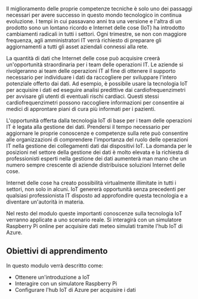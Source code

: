 <!--Video script: It began with Personal Digital Assistants, then smartphones and now everything from smart watches to smart thermostats are connecting people with more information than ever before. Once limited to just PCs, the Internet now allows anything that has valuable information to go online. How does this trend have the potential to impact all aspects of IT professional’s role? More importantly, how can IT professionals prepare for the Internet of Things?-->

Il miglioramento delle proprie competenze tecniche è solo uno dei passaggi necessari per avere successo in questo mondo tecnologico in continua evoluzione. I tempi in cui passavano anni tra una versione e l'altra di un prodotto sono un lontano ricordo e Internet delle cose (IoT) ha introdotto cambiamenti radicali in tutti i settori. Ogni trimestre, se non con maggiore frequenza, agli amministratori IT verrà richiesto di preparare gli aggiornamenti a tutti gli asset aziendali connessi alla rete.

La quantità di dati che Internet delle cose può acquisire creerà un'opportunità straordinaria per i team delle operazioni IT. Le aziende si rivolgeranno ai team delle operazioni IT al fine di ottenere il supporto necessario per individuare i dati da raccogliere per sviluppare l'intero potenziale offerto dai dati. Ad esempio, è possibile usare la tecnologia IoT per acquisire i dati ed eseguire analisi predittive dai cardiofrequenzimetri per avvisare gli utenti di eventuali rischi cardiaci. Questi stessi cardiofrequenzimetri possono raccogliere informazioni per consentire ai medici di approntare piani di cura più informati per i pazienti.

L'opportunità offerta dalla tecnologia IoT di base per i team delle operazioni IT è legata alla gestione dei dati. Prendersi il tempo necessario per aggiornare le proprie conoscenze e competenze sulla rete può consentire alle organizzazioni di comprendere l'importanza del ruolo delle operazioni IT nella gestione dei collegamenti dati dai dispositivi IoT. La domanda per le posizioni nel settore della gestione dei dati è molto elevata e la richiesta di professionisti esperti nella gestione dei dati aumenterà man mano che un numero sempre crescente di aziende distribuisce soluzioni Internet delle cose.

Internet delle cose ha creato possibilità virtualmente illimitate in tutti i settori, non solo in alcuni. IoT genererà opportunità senza precedenti per qualsiasi professionista IT disposto ad approfondire questa tecnologia e a diventare un'autorità in materia.

 Nel resto del modulo queste importanti conoscenze sulla tecnologia IoT verranno applicate a uno scenario reale. Si interagirà con un simulatore Raspberry Pi online per acquisire dati meteo simulati tramite l'hub IoT di Azure.

 ## <a name="learning-objectives"></a>Obiettivi di apprendimento
 In questo modulo verrà descritto come:
  - Ottenere un'introduzione a IoT
  - Interagire con un simulatore Raspberry Pi
  - Configurare l'hub IoT di Azure per acquisire i dati

<!--Reference links: 
Move to end.
-   Introduction to Azure IoT:
    <https://mva.microsoft.com/training-courses/introduction-to-azure-iot-17611?l=uxXUIs4rD_606218965>

-   Azure Internet of Things:
    <https://www.microsoft.com/en-ca/internet-of-things/>-->
